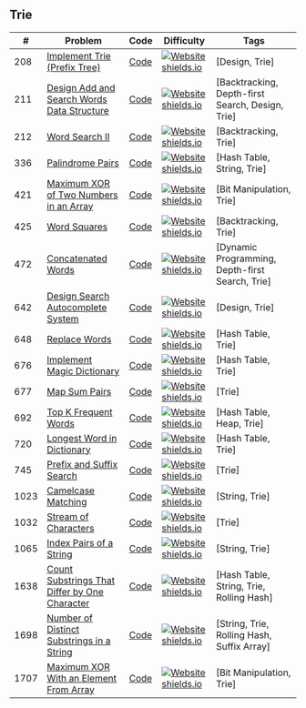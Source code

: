 ## Trie
|# | Problem | Code | Difficulty | Tags
|--|--|--|--|--|
| 208 | [Implement Trie (Prefix Tree)](https:///leetCode.com/problems/implement-trie-prefix-tree) | [Code](https://github.com/SunilGudivada/Data-Structures-and-Algorithms/blob/master/src/com/platform/leetCode/problems/_208_ImplementTrie(PrefixTree).java)| [![Website shields.io](https://img.shields.io/badge/Medium-yellow.svg)](https://sunilgudivada.github.io/Data-Structures-and-Algorithms/) | [Design, Trie] | 
| 211 | [Design Add and Search Words Data Structure](https:///leetCode.com/problems/design-add-and-search-words-data-structure) | [Code](https://github.com/SunilGudivada/Data-Structures-and-Algorithms/blob/master/src/com/platform/leetCode/problems/_211_DesignAddandSearchWordsDataStructure.java)| [![Website shields.io](https://img.shields.io/badge/Medium-yellow.svg)](https://sunilgudivada.github.io/Data-Structures-and-Algorithms/) | [Backtracking, Depth-first Search, Design, Trie] | 
| 212 | [Word Search II](https:///leetCode.com/problems/word-search-ii) | [Code](https://github.com/SunilGudivada/Data-Structures-and-Algorithms/blob/master/src/com/platform/leetCode/problems/_212_WordSearchII.java)| [![Website shields.io](https://img.shields.io/badge/Hard-critical.svg)](https://sunilgudivada.github.io/Data-Structures-and-Algorithms/) | [Backtracking, Trie] | 
| 336 | [Palindrome Pairs](https:///leetCode.com/problems/palindrome-pairs) | [Code](https://github.com/SunilGudivada/Data-Structures-and-Algorithms/blob/master/src/com/platform/leetCode/problems/_336_PalindromePairs.java)| [![Website shields.io](https://img.shields.io/badge/Hard-critical.svg)](https://sunilgudivada.github.io/Data-Structures-and-Algorithms/) | [Hash Table, String, Trie] | 
| 421 | [Maximum XOR of Two Numbers in an Array](https:///leetCode.com/problems/maximum-xor-of-two-numbers-in-an-array) | [Code](https://github.com/SunilGudivada/Data-Structures-and-Algorithms/blob/master/src/com/platform/leetCode/problems/_421_MaximumXORofTwoNumbersinanArray.java)| [![Website shields.io](https://img.shields.io/badge/Medium-yellow.svg)](https://sunilgudivada.github.io/Data-Structures-and-Algorithms/) | [Bit Manipulation, Trie] | 
| 425 | [Word Squares](https:///leetCode.com/problems/word-squares) | [Code](https://github.com/SunilGudivada/Data-Structures-and-Algorithms/blob/master/src/com/platform/leetCode/problems/_425_WordSquares.java)| [![Website shields.io](https://img.shields.io/badge/Hard-critical.svg)](https://sunilgudivada.github.io/Data-Structures-and-Algorithms/) | [Backtracking, Trie] | 
| 472 | [Concatenated Words](https:///leetCode.com/problems/concatenated-words) | [Code](https://github.com/SunilGudivada/Data-Structures-and-Algorithms/blob/master/src/com/platform/leetCode/problems/_472_ConcatenatedWords.java)| [![Website shields.io](https://img.shields.io/badge/Hard-critical.svg)](https://sunilgudivada.github.io/Data-Structures-and-Algorithms/) | [Dynamic Programming, Depth-first Search, Trie] | 
| 642 | [Design Search Autocomplete System](https:///leetCode.com/problems/design-search-autocomplete-system) | [Code](https://github.com/SunilGudivada/Data-Structures-and-Algorithms/blob/master/src/com/platform/leetCode/problems/_642_DesignSearchAutocompleteSystem.java)| [![Website shields.io](https://img.shields.io/badge/Hard-critical.svg)](https://sunilgudivada.github.io/Data-Structures-and-Algorithms/) | [Design, Trie] | 
| 648 | [Replace Words](https:///leetCode.com/problems/replace-words) | [Code](https://github.com/SunilGudivada/Data-Structures-and-Algorithms/blob/master/src/com/platform/leetCode/problems/_648_ReplaceWords.java)| [![Website shields.io](https://img.shields.io/badge/Medium-yellow.svg)](https://sunilgudivada.github.io/Data-Structures-and-Algorithms/) | [Hash Table, Trie] | 
| 676 | [Implement Magic Dictionary](https:///leetCode.com/problems/implement-magic-dictionary) | [Code](https://github.com/SunilGudivada/Data-Structures-and-Algorithms/blob/master/src/com/platform/leetCode/problems/_676_ImplementMagicDictionary.java)| [![Website shields.io](https://img.shields.io/badge/Medium-yellow.svg)](https://sunilgudivada.github.io/Data-Structures-and-Algorithms/) | [Hash Table, Trie] | 
| 677 | [Map Sum Pairs](https:///leetCode.com/problems/map-sum-pairs) | [Code](https://github.com/SunilGudivada/Data-Structures-and-Algorithms/blob/master/src/com/platform/leetCode/problems/_677_MapSumPairs.java)| [![Website shields.io](https://img.shields.io/badge/Medium-yellow.svg)](https://sunilgudivada.github.io/Data-Structures-and-Algorithms/) | [Trie] | 
| 692 | [Top K Frequent Words](https:///leetCode.com/problems/top-k-frequent-words) | [Code](https://github.com/SunilGudivada/Data-Structures-and-Algorithms/blob/master/src/com/platform/leetCode/problems/_692_TopKFrequentWords.java)| [![Website shields.io](https://img.shields.io/badge/Medium-yellow.svg)](https://sunilgudivada.github.io/Data-Structures-and-Algorithms/) | [Hash Table, Heap, Trie] | 
| 720 | [Longest Word in Dictionary](https:///leetCode.com/problems/longest-word-in-dictionary) | [Code](https://github.com/SunilGudivada/Data-Structures-and-Algorithms/blob/master/src/com/platform/leetCode/problems/_720_LongestWordinDictionary.java)| [![Website shields.io](https://img.shields.io/badge/Easy-success.svg)](https://sunilgudivada.github.io/Data-Structures-and-Algorithms/) | [Hash Table, Trie] | 
| 745 | [Prefix and Suffix Search](https:///leetCode.com/problems/prefix-and-suffix-search) | [Code](https://github.com/SunilGudivada/Data-Structures-and-Algorithms/blob/master/src/com/platform/leetCode/problems/_745_PrefixandSuffixSearch.java)| [![Website shields.io](https://img.shields.io/badge/Hard-critical.svg)](https://sunilgudivada.github.io/Data-Structures-and-Algorithms/) | [Trie] | 
| 1023 | [Camelcase Matching](https:///leetCode.com/problems/camelcase-matching) | [Code](https://github.com/SunilGudivada/Data-Structures-and-Algorithms/blob/master/src/com/platform/leetCode/problems/_1023_CamelcaseMatching.java)| [![Website shields.io](https://img.shields.io/badge/Medium-yellow.svg)](https://sunilgudivada.github.io/Data-Structures-and-Algorithms/) | [String, Trie] | 
| 1032 | [Stream of Characters](https:///leetCode.com/problems/stream-of-characters) | [Code](https://github.com/SunilGudivada/Data-Structures-and-Algorithms/blob/master/src/com/platform/leetCode/problems/_1032_StreamofCharacters.java)| [![Website shields.io](https://img.shields.io/badge/Hard-critical.svg)](https://sunilgudivada.github.io/Data-Structures-and-Algorithms/) | [Trie] | 
| 1065 | [Index Pairs of a String](https:///leetCode.com/problems/index-pairs-of-a-string) | [Code](https://github.com/SunilGudivada/Data-Structures-and-Algorithms/blob/master/src/com/platform/leetCode/problems/_1065_IndexPairsofaString.java)| [![Website shields.io](https://img.shields.io/badge/Easy-success.svg)](https://sunilgudivada.github.io/Data-Structures-and-Algorithms/) | [String, Trie] | 
| 1638 | [Count Substrings That Differ by One Character](https:///leetCode.com/problems/count-substrings-that-differ-by-one-character) | [Code](https://github.com/SunilGudivada/Data-Structures-and-Algorithms/blob/master/src/com/platform/leetCode/problems/_1638_CountSubstringsThatDifferbyOneCharacter.java)| [![Website shields.io](https://img.shields.io/badge/Medium-yellow.svg)](https://sunilgudivada.github.io/Data-Structures-and-Algorithms/) | [Hash Table, String, Trie, Rolling Hash] | 
| 1698 | [Number of Distinct Substrings in a String](https:///leetCode.com/problems/number-of-distinct-substrings-in-a-string) | [Code](https://github.com/SunilGudivada/Data-Structures-and-Algorithms/blob/master/src/com/platform/leetCode/problems/_1698_NumberofDistinctSubstringsinaString.java)| [![Website shields.io](https://img.shields.io/badge/Medium-yellow.svg)](https://sunilgudivada.github.io/Data-Structures-and-Algorithms/) | [String, Trie, Rolling Hash, Suffix Array] | 
| 1707 | [Maximum XOR With an Element From Array](https:///leetCode.com/problems/maximum-xor-with-an-element-from-array) | [Code](https://github.com/SunilGudivada/Data-Structures-and-Algorithms/blob/master/src/com/platform/leetCode/problems/_1707_MaximumXORWithanElementFromArray.java)| [![Website shields.io](https://img.shields.io/badge/Hard-critical.svg)](https://sunilgudivada.github.io/Data-Structures-and-Algorithms/) | [Bit Manipulation, Trie] | 
